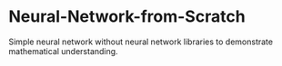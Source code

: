 # Neural-Network-from-Scratch
Simple neural network without neural network libraries to demonstrate mathematical understanding. 
